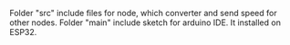 Folder "src" include files for node, which converter and send speed for other nodes.
Folder "main" include sketch for arduino IDE. It installed on ESP32.   
